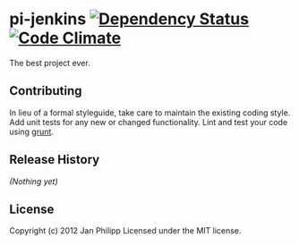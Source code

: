 # pi-jenkins [![Dependency Status](https://gemnasium.com/knalli/pi-jenkins.png)](https://gemnasium.com/knalli/pi-jenkins) [![Code Climate](https://codeclimate.com/github/knalli/pi-jenkins.png)](https://codeclimate.com/github/knalli/pi-jenkins)

The best project ever.

## Contributing
In lieu of a formal styleguide, take care to maintain the existing coding style. Add unit tests for any new or changed functionality. Lint and test your code using [grunt](https://github.com/gruntjs/grunt).

## Release History
_(Nothing yet)_

## License
Copyright (c) 2012 Jan Philipp
Licensed under the MIT license.
